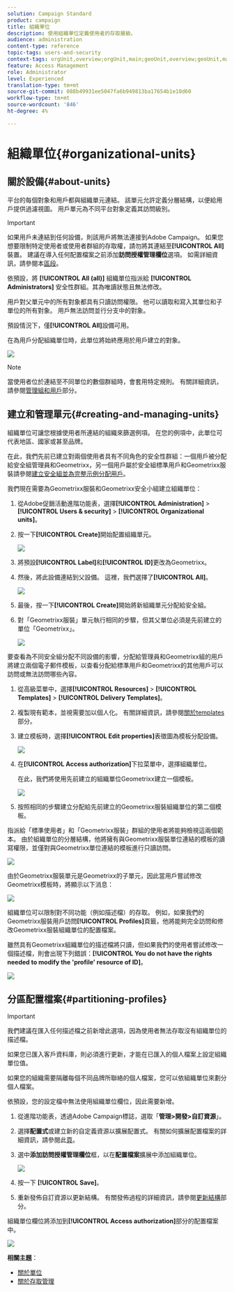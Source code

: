 ```yaml
---
solution: Campaign Standard
product: campaign
title: 組織單位
description: 使用組織單位定義使用者的存取層級。
audience: administration
content-type: reference
topic-tags: users-and-security
context-tags: orgUnit,overview;orgUnit,main;geoUnit,overview;geoUnit,main
feature: Access Management
role: Administrator
level: Experienced
translation-type: tm+mt
source-git-commit: 088b49931ee5047fa6b949813ba17654b1e10d60
workflow-type: tm+mt
source-wordcount: '846'
ht-degree: 4%

---
```



# 組織單位{#organizational-units}

## 關於設備{#about-units}

平台的每個對象和用戶都與組織單元連結。 該單元允許定義分層結構，以便給用戶提供過濾視圖。 用戶單元為不同平台對象定義其訪問級別。

>[!IMPORTANT]
>
>如果用戶未連結到任何設備，則該用戶將無法連接到Adobe Campaign。 如果您想要限制特定使用者或使用者群組的存取權，請勿將其連結至&#x200B;**[!UICONTROL All]**&#x200B;裝置。 建議在導入任何配置檔案之前添加&#x200B;**訪問授權管理欄位**&#x200B;選項。 如需詳細資訊，請參閱本[區段](../../administration/using/organizational-units.md#partitioning-profiles)。
>
>依預設，將 **[!UICONTROL All (all)]** 組織單位指派給 **[!UICONTROL Administrators]** 安全性群組。其為唯讀狀態且無法修改。

用戶對父單元中的所有對象都具有只讀訪問權限。 他可以讀取和寫入其單位和子單位的所有對象。 用戶無法訪問並行分支中的對象。

預設情況下，僅&#x200B;**[!UICONTROL All]**&#x200B;設備可用。

在為用戶分配組織單位時，此單位將始終應用於用戶建立的對象。

![](assets/user_management_2.png)

>[!NOTE]
>
>當使用者位於連結至不同單位的數個群組時，會套用特定規則。 有關詳細資訊，請參閱[管理組和用戶](../../administration/using/managing-groups-and-users.md)部分。

## 建立和管理單元{#creating-and-managing-units}

組織單位可讓您根據使用者所連結的組織來篩選例項。 在您的例項中，此單位可代表地區、國家或甚至品牌。

在此，我們先前已建立對兩個使用者具有不同角色的安全性群組：一個用戶被分配給安全組管理員和Geometrixx，另一個用戶屬於安全組標準用戶和Geometrixx服裝請參閱[建立安全組並為完整示例分配用戶](../../administration/using/managing-groups-and-users.md#creating-a-security-group-and-assigning-users)。

我們現在需要為Geometrixx服裝和Geometrixx安全小組建立組織單位：

1. 從Adobe促銷活動進階功能表，選擇&#x200B;**[!UICONTROL Administration]** > **[!UICONTROL Users & security]** > **[!UICONTROL Organizational units]**。
1. 按一下&#x200B;**[!UICONTROL Create]**&#x200B;開始配置組織單元。

   ![](assets/manage_units_1.png)

1. 將預設&#x200B;**[!UICONTROL Label]**&#x200B;和&#x200B;**[!UICONTROL ID]**&#x200B;更改為Geometrixx。
1. 然後，將此設備連結到父設備。 這裡，我們選擇了&#x200B;**[!UICONTROL All]**。

   ![](assets/manage_units_2.png)

1. 最後，按一下&#x200B;**[!UICONTROL Create]**&#x200B;開始將新組織單元分配給安全組。
1. 對「Geometrixx服裝」單元執行相同的步驟，但其父單位必須是先前建立的單位「Geometrixx」。

   ![](assets/manage_units_3.png)

要查看為不同安全組分配不同設備的影響，分配給管理員和Geometrixx組的用戶將建立兩個電子郵件模板，以查看分配給標準用戶和Geometrixx的其他用戶可以訪問或無法訪問哪些內容。

1. 從高級菜單中，選擇&#x200B;**[!UICONTROL Resources]** > **[!UICONTROL Templates]** > **[!UICONTROL Delivery Templates]**。
1. 複製現有範本，並視需要加以個人化。 有關詳細資訊，請參閱[關於templates](../../start/using/marketing-activity-templates.md)部分。
1. 建立模板時，選擇&#x200B;**[!UICONTROL Edit properties]**&#x200B;表徵圖為模板分配設備。

   ![](assets/manage_units_6.png)

1. 在&#x200B;**[!UICONTROL Access authorization]**&#x200B;下拉菜單中，選擇組織單位。

   在此，我們將使用先前建立的組織單位Geometrixx建立一個模板。

   ![](assets/manage_units_5.png)

1. 按照相同的步驟建立分配給先前建立的Geometrixx服裝組織單位的第二個模板。

指派給「標準使用者」和「Geometrixx服裝」群組的使用者將能夠檢視這兩個範本。 由於組織單位的分層結構，他將擁有與Geometrixx服裝單位連結的模板的讀寫權限，並僅對與Geometrixx單位連結的模板進行只讀訪問。

![](assets/manage_units_7.png)

由於Geometrixx服裝單元是Geometrixx的子單元，因此當用戶嘗試修改Geometrixx模板時，將顯示以下消息：

![](assets/manage_units_8.png)

組織單位可以限制對不同功能（例如描述檔）的存取。 例如，如果我們的Geometrixx服裝用戶訪問&#x200B;**[!UICONTROL Profiles]**&#x200B;頁籤，他將能夠完全訪問和修改Geometrixx服裝組織單位的配置檔案。

雖然具有Geometrixx組織單位的描述檔將只讀，但如果我們的使用者嘗試修改一個描述檔，則會出現下列錯誤：**[!UICONTROL You do not have the rights needed to modify the 'profile' resource of ID]**。

![](assets/manage_units_10.png)

## 分區配置檔案{#partitioning-profiles}

>[!IMPORTANT]
>
>我們建議在匯入任何描述檔之前新增此選項，因為使用者無法存取沒有組織單位的描述檔。
>
>如果您已匯入客戶資料庫，則必須進行更新，才能在已匯入的個人檔案上設定組織單位值。

如果您的組織需要隔離每個不同品牌所聯絡的個人檔案，您可以依組織單位來劃分個人檔案。

依預設，您的設定檔中無法使用組織單位欄位，因此需要新增。

1. 從進階功能表，透過Adobe Campaign標誌，選取「**管理>開發>自訂資源**」。
1. 選擇&#x200B;**配置式**&#x200B;或建立新的自定義資源以擴展配置式。 有關如何擴展配置檔案的詳細資訊，請參閱此[頁](../../developing/using/extending-the-profile-resource-with-a-new-field.md#step-1--extend-the-profile-resource)。
1. 選中&#x200B;**添加訪問授權管理欄位**&#x200B;框，以在&#x200B;**配置檔案**&#x200B;擴展中添加組織單位。

   ![](assets/user_management_9.png)

1. 按一下 **[!UICONTROL Save]**。
1. 重新發佈自訂資源以更新結構。 有關發佈過程的詳細資訊，請參閱[更新結構](../../developing/using/updating-the-database-structure.md)部分。

組織單位欄位將添加到&#x200B;**[!UICONTROL Access authorization]**&#x200B;部分的配置檔案中。

![](assets/user_management_10.png)

**相關主題**：

* [關於單位](../../administration/using/organizational-units.md#about-units)
* [關於存取管理](../../administration/using/about-access-management.md)


